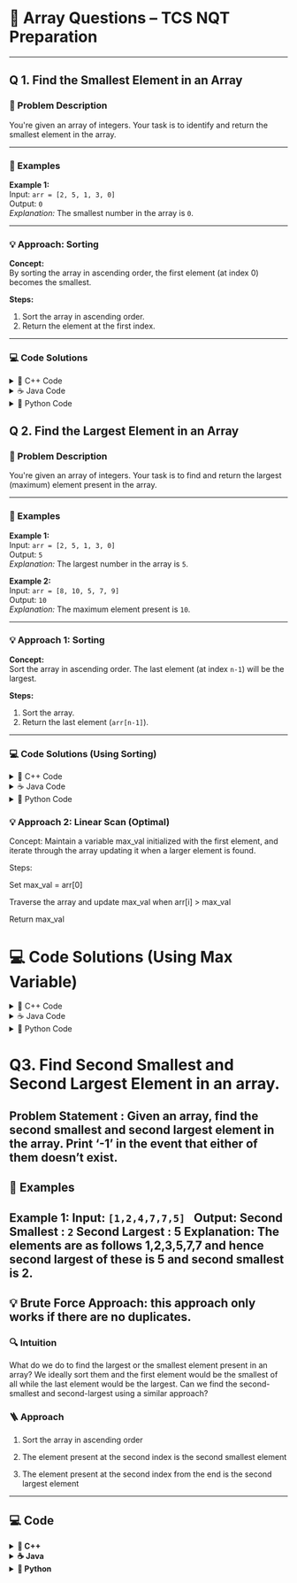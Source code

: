 # 📂 Array Questions – TCS NQT Preparation

---

## Q 1. Find the Smallest Element in an Array

### 🧩 Problem Description
You're given an array of integers. Your task is to identify and return the smallest element in the array.

---

### 🧪 Examples

**Example 1:**  
Input: `arr = [2, 5, 1, 3, 0]`  
Output: `0`  
_Explanation:_ The smallest number in the array is `0`.

---

### 💡 Approach: Sorting

**Concept:**  
By sorting the array in ascending order, the first element (at index 0) becomes the smallest.

**Steps:**
1. Sort the array in ascending order.
2. Return the element at the first index.

---

### 💻 Code Solutions

<details>
<summary>🔷 C++ Code</summary>

```cpp
#include <bits/stdc++.h>
using namespace std;

// Function to find the minimum element
int findMinElement(vector<int>& nums) {
    sort(nums.begin(), nums.end());  // Sort the array
    return nums[0];                  // First element is the smallest
}

int main() {
    vector<int> arr1 = {2, 5, 1, 3, 0};
    vector<int> arr2 = {8, 10, 5, 7, 9};

    cout << "Smallest element in arr1: " << findMinElement(arr1) << endl;
    cout << "Smallest element in arr2: " << findMinElement(arr2) << endl;

    return 0;
} 
```

</details> <details> <summary>☕ Java Code</summary>

```Java
import java.util.Arrays;

public class Main {
    // Function to return the smallest element
    static int findMinElement(int[] arr) {
        Arrays.sort(arr);  // Sort the array
        return arr[0];     // First element is the minimum
    }

    public static void main(String[] args) {
        int[] arr1 = {2, 5, 1, 3, 0};
        int[] arr2 = {8, 10, 5, 7, 9};

        System.out.println("Smallest element in arr1: " + findMinElement(arr1));
        System.out.println("Smallest element in arr2: " + findMinElement(arr2));
    }
}
```

</details> <details> <summary>🐍 Python Code</summary>

```Python
def find_min_element(arr):
    arr.sort()  # Sort the array
    return arr[0]  # Return the first (smallest) element
```

# Example usage
arr1 = [2, 5, 1, 3, 0]
arr2 = [8, 10, 5, 7, 9]

print("Smallest element in arr1:", find_min_element(arr1))
print("Smallest element in arr2:", find_min_element(arr2))

</details>

## Q 2. Find the Largest Element in an Array

### 🧩 Problem Description
You're given an array of integers. Your task is to find and return the largest (maximum) element present in the array.

---

### 🧪 Examples

**Example 1:**  
Input: `arr = [2, 5, 1, 3, 0]`  
Output: `5`  
_Explanation:_ The largest number in the array is `5`.

**Example 2:**  
Input: `arr = [8, 10, 5, 7, 9]`  
Output: `10`  
_Explanation:_ The maximum element present is `10`.

---

### 💡 Approach 1: Sorting

**Concept:**  
Sort the array in ascending order. The last element (at index `n-1`) will be the largest.

**Steps:**
1. Sort the array.
2. Return the last element (`arr[n-1]`).

---

### 💻 Code Solutions (Using Sorting)

<details><summary>🔷 C++ Code</summary>

```cpp
#include <bits/stdc++.h>
using namespace std;

// Function to return the largest element after sorting
int findMaxSorted(vector<int>& arr) {
    sort(arr.begin(), arr.end());  // Sort in ascending order
    return arr[arr.size() - 1];    // Last element is the largest
}

int main() {
    vector<int> arr1 = {2, 5, 1, 3, 0};
    vector<int> arr2 = {8, 10, 5, 7, 9};

    cout << "The largest element in arr1: " << findMaxSorted(arr1) << endl;
    cout << "The largest element in arr2: " << findMaxSorted(arr2) << endl;

    return 0;
}
```
</details><details><summary>☕ Java Code</summary>

```Java
import java.util.Arrays;

public class Main {
    // Returns the maximum element using sorting
    static int findMaxSorted(int[] arr) {
        Arrays.sort(arr);
        return arr[arr.length - 1];  // Last element
    }

    public static void main(String[] args) {
        int[] arr1 = {2, 5, 1, 3, 0};
        int[] arr2 = {8, 10, 5, 7, 9};

        System.out.println("The largest element in arr1: " + findMaxSorted(arr1));
        System.out.println("The largest element in arr2: " + findMaxSorted(arr2));
    }
}
```
</details>

<details><summary>🐍 Python Code</summary>

```Python
def find_max_sorted(arr):
    arr.sort()  # Sort the array in ascending order
    return arr[-1]  # Return the last element
```
</details>

### 💡 Approach 2: Linear Scan (Optimal)
Concept:
Maintain a variable max_val initialized with the first element, and iterate through the array updating it when a larger element is found.

Steps:

Set max_val = arr[0]

Traverse the array and update max_val when arr[i] > max_val

Return max_val

# 💻 Code Solutions (Using Max Variable)
<details><summary>🔷 C++ Code</summary>

```cpp
#include <bits/stdc++.h>
using namespace std;

// Linear scan to find the largest element
int findLargestElement(int arr[], int n) {
    int max_val = arr[0];
    for (int i = 1; i < n; i++) {
        if (arr[i] > max_val)
            max_val = arr[i];
    }
    return max_val;
}

int main() {
    int arr1[] = {2, 5, 1, 3, 0};
    int arr2[] = {8, 10, 5, 7, 9};

    cout << "Largest in arr1: " << findLargestElement(arr1, 5) << endl;
    cout << "Largest in arr2: " << findLargestElement(arr2, 5) << endl;

    return 0;
}
```
</details><details><summary>☕ Java Code</summary>

```java
public class Main {
    // Linear scan to find maximum element
    static int findMax(int[] arr) {
        int max = arr[0];
        for (int i = 1; i < arr.length; i++) {
            if (arr[i] > max)
                max = arr[i];
        }
        return max;
    }

    public static void main(String[] args) {
        int[] arr1 = {2, 5, 1, 3, 0};
        int[] arr2 = {8, 10, 5, 7, 9};

        System.out.println("Largest in arr1: " + findMax(arr1));
        System.out.println("Largest in arr2: " + findMax(arr2));
    }
}
```

</details>

<details><summary>🐍 Python Code</summary>

```python

def find_max(arr):
    max_val = arr[0]
    for num in arr[1:]:
        if num > max_val:
            max_val = num
    return max_val
```

# Example usage
arr1 = [2, 5, 1, 3, 0]
arr2 = [8, 10, 5, 7, 9]

print("Largest in arr1:", find_max(arr1))
print("Largest in arr2:", find_max(arr2))

📊 Time & Space Complexity (Linear Scan)
Time Complexity: O(N) — Each element visited once

Space Complexity: O(1) — No extra space used

</details>

# Q3. Find Second Smallest and Second Largest Element in an array.

**Problem Statement** : Given an array, find the **second smallest** and **second largest** element in the array. Print ‘-1’ in the event that either of them doesn’t exist.
---

## 🧠 Examples

**Example 1:**
Input: `[1,2,4,7,7,5] `
Output: Second Smallest : `2`
Second Largest : 5
Explanation: The elements are as follows 1,2,3,5,7,7 and hence second largest of these is 5 and second smallest is 2.
---

## 💡 Brute Force Approach: this approach only works if there are no duplicates.

### 🔍 Intuition  
What do we do to find the largest or the smallest element present in an array? We ideally sort them and the first element would be the smallest of all while the last element would be the largest. Can we find the second-smallest and second-largest using a similar approach?

### 🪜 Approach
1. Sort the array in ascending order

2. The element present at the second index is the second smallest element

3. The element present at the second index from the end is the second largest element

---

## 💻 Code

<details>
<summary><b>🔵 C++</b></summary>

```cpp
#include<bits/stdc++.h>
using namespace std;
void getElements(int arr[],int n)
{
    if(n==0 || n==1)
        cout<<-1<<" "<<-1<<endl;  // edge case when only one element is present in array
    sort(arr,arr+n);
    int small=arr[1];
    int large=arr[n-2];
    cout<<"Second smallest is "<<small<<endl;
    cout<<"Second largest is "<<large<<endl;
}
int main()
{
    int arr[]={1,2,4,6,7,5};
    int n=sizeof(arr)/sizeof(arr[0]);
    getElements(arr,n);
    return 0;
}
```
</details>

<details> <summary><b>☕ Java</b></summary>

```Java
import java.io.*;
import java.util.Arrays;
class Test
{
static private void getElements(int[] arr, int n)
{
	if (n == 0 || n==1)
	{
		System.out.print(-1);
		System.out.print(" ");
		System.out.print(-1);
		System.out.print("\n");
	}
	Arrays.sort(arr);
	int small = arr[1];
	int large = arr[n - 2];
	System.out.println("Second smallest is "+small);
	System.out.println("Second largest is "+large);
}
public static void main(String[] args)
{
	int[] arr = {1, 2, 4, 6, 7, 5};
	int n = arr.length;
	getElements(arr, n);
}
}
```

</details>

<details> <summary><b>🐍 Python</b></summary>

```Python
def getElements(arr, n):
    if n == 0 or n == 1:
        print(-1, -1)  # edge case when only one element is present in array
    arr.sort()
    small = arr[1]
    large = arr[n-2]
    print("Second smallest is", small)
    print("Second largest is", large)
    
if __name__ == '__main__':
    arr = [1, 2, 4, 6, 7, 5]
    n = len(arr)
    getElements(arr, n)

</details>







